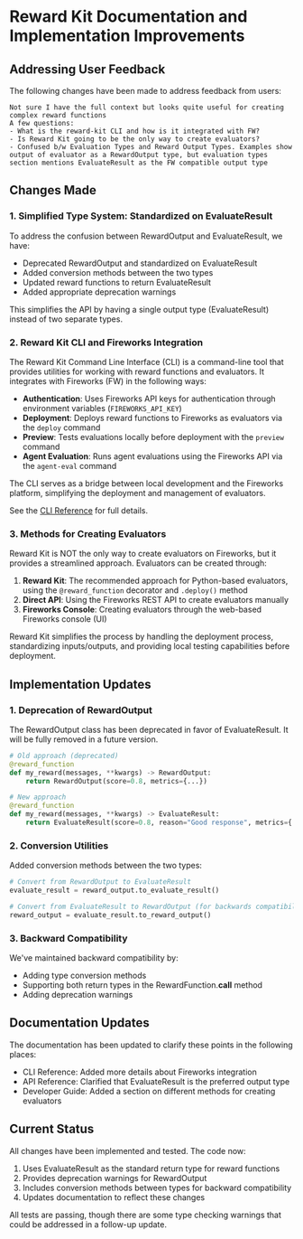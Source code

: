 # Reward Kit Documentation and Implementation Improvements

## Addressing User Feedback

The following changes have been made to address feedback from users:

```
Not sure I have the full context but looks quite useful for creating complex reward functions
A few questions:
- What is the reward-kit CLI and how is it integrated with FW?
- Is Reward Kit going to be the only way to create evaluators?
- Confused b/w Evaluation Types and Reward Output Types. Examples show output of evaluator as a RewardOutput type, but evaluation types section mentions EvaluateResult as the FW compatible output type
```

## Changes Made

### 1. Simplified Type System: Standardized on EvaluateResult

To address the confusion between RewardOutput and EvaluateResult, we have:

- Deprecated RewardOutput and standardized on EvaluateResult
- Added conversion methods between the two types
- Updated reward functions to return EvaluateResult
- Added appropriate deprecation warnings

This simplifies the API by having a single output type (EvaluateResult) instead of two separate types.

### 2. Reward Kit CLI and Fireworks Integration

The Reward Kit Command Line Interface (CLI) is a command-line tool that provides utilities for working with reward functions and evaluators. It integrates with Fireworks (FW) in the following ways:

- **Authentication**: Uses Fireworks API keys for authentication through environment variables (`FIREWORKS_API_KEY`)
- **Deployment**: Deploys reward functions to Fireworks as evaluators via the `deploy` command
- **Preview**: Tests evaluations locally before deployment with the `preview` command
- **Agent Evaluation**: Runs agent evaluations using the Fireworks API via the `agent-eval` command

The CLI serves as a bridge between local development and the Fireworks platform, simplifying the deployment and management of evaluators.

See the [CLI Reference](docs/cli_reference/cli_overview.mdx) for full details.

### 3. Methods for Creating Evaluators

Reward Kit is NOT the only way to create evaluators on Fireworks, but it provides a streamlined approach. Evaluators can be created through:

1. **Reward Kit**: The recommended approach for Python-based evaluators, using the `@reward_function` decorator and `.deploy()` method
2. **Direct API**: Using the Fireworks REST API to create evaluators manually
3. **Fireworks Console**: Creating evaluators through the web-based Fireworks console (UI)

Reward Kit simplifies the process by handling the deployment process, standardizing inputs/outputs, and providing local testing capabilities before deployment.

## Implementation Updates

### 1. Deprecation of RewardOutput

The RewardOutput class has been deprecated in favor of EvaluateResult. It will be fully removed in a future version.

```python
# Old approach (deprecated)
@reward_function
def my_reward(messages, **kwargs) -> RewardOutput:
    return RewardOutput(score=0.8, metrics={...})

# New approach
@reward_function
def my_reward(messages, **kwargs) -> EvaluateResult:
    return EvaluateResult(score=0.8, reason="Good response", metrics={...})
```

### 2. Conversion Utilities

Added conversion methods between the two types:

```python
# Convert from RewardOutput to EvaluateResult
evaluate_result = reward_output.to_evaluate_result()

# Convert from EvaluateResult to RewardOutput (for backwards compatibility)
reward_output = evaluate_result.to_reward_output()
```

### 3. Backward Compatibility

We've maintained backward compatibility by:

- Adding type conversion methods
- Supporting both return types in the RewardFunction.__call__ method
- Adding deprecation warnings

## Documentation Updates

The documentation has been updated to clarify these points in the following places:

- CLI Reference: Added more details about Fireworks integration
- API Reference: Clarified that EvaluateResult is the preferred output type
- Developer Guide: Added a section on different methods for creating evaluators

## Current Status

All changes have been implemented and tested. The code now:

1. Uses EvaluateResult as the standard return type for reward functions
2. Provides deprecation warnings for RewardOutput
3. Includes conversion methods between types for backward compatibility
4. Updates documentation to reflect these changes

All tests are passing, though there are some type checking warnings that could be addressed in a follow-up update.